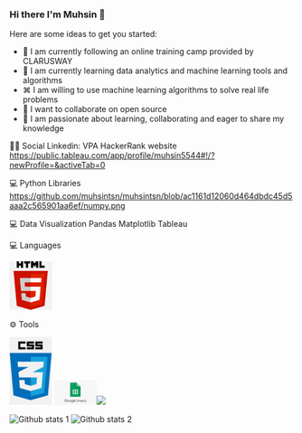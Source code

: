 ### Hi there I'm Muhsin 👋



Here are some ideas to get you started:

- 🔭 I am currently following an online training camp provided by CLARUSWAY
- 🌱 I am currently learning data analytics and machine learning tools and algorithms
- ⌘ I am willing to use machine learning algorithms to solve real life problems
- 👯 I want to collaborate on open source
- 💬 I am passionate about learning, collaborating and eager to share my knowledge



👨👩 Social
Linkedin: VPA HackerRank website 
https://public.tableau.com/app/profile/muhsin5544#!/?newProfile=&activeTab=0



💻 Python Libraries
https://github.com/muhsintsn/muhsintsn/blob/ac1161d12060d464dbdc45d5aaa2c565901aa6ef/numpy.png

💻 Data Visualization
Pandas Matplotlib  Tableau

💻 Languages

<img src="https://github.com/muhsintsn/muhsintsn/blob/ac1161d12060d464dbdc45d5aaa2c565901aa6ef/html.png" width="75">

⚙ Tools

<img src="https://github.com/muhsintsn/muhsintsn/blob/ac1161d12060d464dbdc45d5aaa2c565901aa6ef/css.png" width="75 x 75">  <img src="https://github.com/muhsintsn/muhsintsn/blob/ac1161d12060d464dbdc45d5aaa2c565901aa6ef/excel.png" width="75"><img src="https://github.com/muhsintsn/muhsintsn/blob/ac1161d12060d464dbdc45d5aaa2c565901aa6efgithub.png" width="75">

![Github stats 1](https://github-readme-stats.vercel.app/api?username=muhsintsn&show_icons=true&theme=gradient) 
![Github stats 2](https://github-readme-stats.vercel.app/api?username=muhsintsn&show_icons=true&theme=radical)
